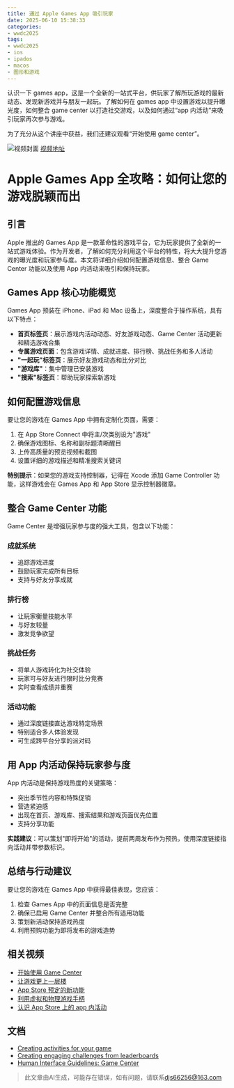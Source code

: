 ```yaml
---
title: 通过 Apple Games App 吸引玩家
date: 2025-06-10 15:38:33
categories:
- wwdc2025
tags:
- wwdc2025
- ios
- ipados
- macos
- 图形和游戏
---
```

认识一下 games app，这是一个全新的一站式平台，供玩家了解所玩游戏的最新动态、发现新游戏并与朋友一起玩。了解如何在 games app 中设置游戏以提升曝光度，如何整合 game center 以打造社交游戏，以及如何通过“app 内活动”来吸引玩家再次参与游戏。

为了充分从这个讲座中获益，我们还建议观看“开始使用 game center”。
<!--more-->

![视频封面](https://devimages-cdn.apple.com/wwdc-services/images/3055294D-836B-4513-B7B0-0BC5666246B0/9893/9893_wide_250x141_2x.jpg)
[视频地址](https://developer.apple.com/cn/videos/play/wwdc2025/215/)

# Apple Games App 全攻略：如何让您的游戏脱颖而出

## 引言
Apple 推出的 Games App 是一款革命性的游戏平台，它为玩家提供了全新的一站式游戏体验。作为开发者，了解如何充分利用这个平台的特性，将大大提升您游戏的曝光度和玩家参与度。本文将详细介绍如何配置游戏信息、整合 Game Center 功能以及使用 App 内活动来吸引和保持玩家。

## Games App 核心功能概览
Games App 预装在 iPhone、iPad 和 Mac 设备上，深度整合于操作系统，具有以下特点：
- **首页标签页**：展示游戏内活动动态、好友游戏动态、Game Center 活动更新和精选游戏合集
- **专属游戏页面**：包含游戏详情、成就进度、排行榜、挑战任务和多人活动
- **"一起玩"标签页**：展示好友游戏动态和比分对比
- **"游戏库"**：集中管理已安装游戏
- **"搜索"标签页**：帮助玩家探索新游戏

## 如何配置游戏信息
要让您的游戏在 Games App 中拥有定制化页面，需要：
1. 在 App Store Connect 中将主/次类别设为"游戏"
2. 确保游戏图标、名称和副标题清晰醒目
3. 上传高质量的预览视频和截图
4. 设置详细的游戏描述和精准搜索关键词

**特别提示**：如果您的游戏支持控制器，记得在 Xcode 添加 Game Controller 功能，这样游戏会在 Games App 和 App Store 显示控制器徽章。

## 整合 Game Center 功能
Game Center 是增强玩家参与度的强大工具，包含以下功能：
### 成就系统
- 追踪游戏进度
- 鼓励玩家完成所有目标
- 支持与好友分享成就

### 排行榜
- 让玩家衡量技能水平
- 与好友较量
- 激发竞争欲望

### 挑战任务
- 将单人游戏转化为社交体验
- 玩家可与好友进行限时比分竞赛
- 实时查看成绩并重赛

### 活动功能
- 通过深度链接直达游戏特定场景
- 特别适合多人体验发现
- 可生成跨平台分享的派对码

## 用 App 内活动保持玩家参与度
App 内活动是保持游戏热度的关键策略：
- 突出季节性内容和特殊促销
- 营造紧迫感
- 出现在首页、游戏库、搜索结果和游戏页面优先位置
- 支持分享功能

**实践建议**：可以策划"即将开始"的活动，提前两周发布作为预热，使用深度链接指向活动并带参数标识。

## 总结与行动建议
要让您的游戏在 Games App 中获得最佳表现，您应该：
1. 检查 Games App 中的页面信息是否完整
2. 确保已启用 Game Center 并整合所有适用功能
3. 策划新活动保持游戏热度
4. 利用预购功能为即将发布的游戏造势

## 相关视频
- [开始使用 Game Center](https://developer.apple.com/videos/play/wwdc2025/214)
- [让游戏更上一层楼](https://developer.apple.com/videos/play/wwdc2025/209)
- [App Store 预定的新功能](https://developer.apple.com/videos/play/wwdc2023/10015)
- [利用虚拟和物理游戏手柄](https://developer.apple.com/videos/play/wwdc2021/10081)
- [认识 App Store 上的 app 内活动](https://developer.apple.com/videos/play/wwdc2021/10171)

## 文档
- [Creating activities for your game](https://developer.apple.com/documentation/GameKit/creating-activities-for-your-game)
- [Creating engaging challenges from leaderboards](https://developer.apple.com/documentation/GameKit/creating-engaging-challenges-from-leaderboards)
- [Human Interface Guidelines: Game Center](https://developer.apple.com/design/human-interface-guidelines/game-center)
> 此文章由AI生成，可能存在错误，如有问题，请联系[djs66256@163.com](djs66256@163.com)